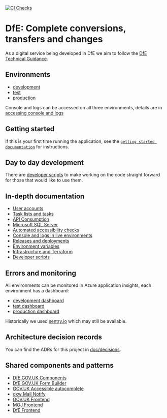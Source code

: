 [![CI Checks](https://github.com/DFE-Digital/dfe-complete-conversions-transfers-and-changes/actions/workflows/ci-checks.yml/badge.svg)](https://github.com/DFE-Digital/dfe-complete-conversions-transfers-and-changes/actions/workflows/ci-checks.yml)

# DfE: Complete conversions, transfers and changes

As a digital service being developed in DfE we aim to follow the
[DfE Technical Guidance](https://technical-guidance.education.gov.uk/).

## Environments

- [development](https://dev.complete.education.gov.uk)
- [test](https://test.complete.education.gov.uk)
- [production](https://complete.education.gov.uk)

Console and logs can be accessed on all three environments, details are in
[accessing console and logs](/doc/console-and-logs.md)

## Getting started

If this is your first time running the application, see the
[`getting started documentation`](/doc/getting-started.md) for instructions.

## Day to day development

There are [developer scripts](/doc/developer-scripts.md) to make working on the
code straight forward for those that would like to use them.

## In-depth documentation

- [User accounts](/doc/user-accounts.md)
- [Task lists and tasks](/doc/task-lists-and-tasks.md)
- [API Consumption](/doc/api-consumption.md)
- [Microsoft SQL Server](/doc/microsoft-sql-server.md)
- [Automated accessibility checks](/doc/accessibility-tests.md)
- [Console and logs in live environments](/doc/console-and-logs.md)
- [Releases and deployments](/doc/releases-and-deploys.md)
- [Environment variables](/doc/environment-variables.md)
- [Infrastructure and Terraform](/doc/infrastructure-and-terraform.md)
- [Developer scripts](/doc/developer-scripts.md)

## Errors and monitoring

All environments can be monitored in Azure application insights, each
environment has a dashboard:

- [development dashboard](https://portal.azure.com/#@platform.education.gov.uk/dashboard/arm/subscriptions/1d692707-6019-4f8c-b337-ec8cad61f998/resourcegroups/s184d01-comp/providers/microsoft.portal/dashboards/45d817c7-d715-4872-b976-c6b6fef76f04-dashboard)
- [test dashboard](https://portal.azure.com/#@platform.education.gov.uk/dashboard/arm/subscriptions/8e6b3792-ae2c-4424-9815-19d6a77b0600/resourcegroups/s184t01-comp/providers/microsoft.portal/dashboards/5918b480-2d54-4540-94c8-bfd73dc3befe-dashboard)
- [production dashboard](https://portal.azure.com/#@platform.education.gov.uk/dashboard/arm/subscriptions/e8bc9314-d27f-403a-bbe0-6b189d2efad2/resourcegroups/s184p01-comp/providers/microsoft.portal/dashboards/b473541d-3b3b-45d5-b025-97974730e369-dashboard)

Historically we used
[sentry.io](https://sentry.io/organizations/sdd-n7/projects/complete-conversions-transfers-and-changes/?project=6684508)
which may still be available.

## Architecture decision records

You can find the ADRs for this project in [doc/decisions](/doc/decisions).

## Shared components and patterns

- [DfE GOV.UK Components](https://govuk-components.netlify.app/)
- [DfE GOV.UK Form Builder](https://govuk-form-builder.netlify.app/)
- [GOV.UK Accessible autocomplete](https://github.com/alphagov/accessible-autocomplete)
- [dxw Mail Notify](https://github.com/dxw/mail-notify)
- [GOV.UK Frontend](https://github.com/alphagov/govuk-frontend)
- [MOJ Frontend](https://github.com/ministryofjustice/moj-frontend)
- [DfE Frontend](https://design.education.gov.uk/design-system/dfe-frontend)
